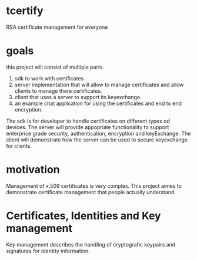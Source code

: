 # tcertify
RSA certificate management for everyone

# goals
this project will consist of multiple parts.
1. sdk to work with certificates
2. server implementation that will allow to manage certificates and allow clients to manage there certificates.
3. client that uses a server to support its keyexchange.
4. an example chat application for using the certificates and end to end encryption.

The sdk is for developer to handle certificates on different types od devices.
The server will provide appopriate functionality to support enterprice grade security, authentication, encryption and keyExchange.
The client will demonstrate how the server can be used to secure keyexchange for clients.

# motivation
Management of x.509 certificates is very complex. This project aimes to demonstrate certificate management that people actually understand. 

# Certificates, Identities and Key management
Key management describes the handling of cryptografic keypairs and signatures for identity information.
